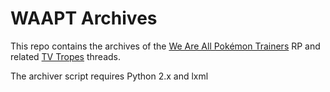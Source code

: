 WAAPT Archives
=====

This repo contains the archives of the [We Are All Pokémon Trainers](https://waapt.wiki.tropi.us/wiki/We_Are_All_Pokémon_Trainers) RP and related [TV Tropes](http://tvtropes.org) threads.

The archiver script requires Python 2.x and lxml
